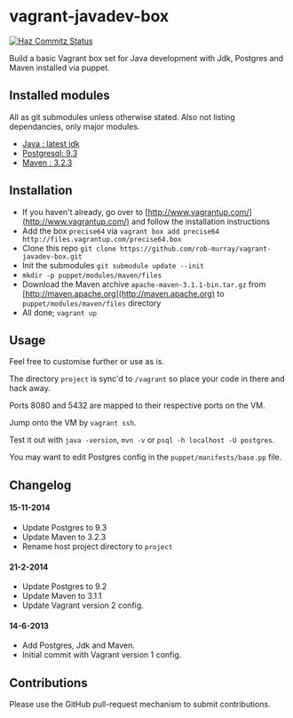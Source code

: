 vagrant-javadev-box
================

[![Haz Commitz Status](http://haz-commitz.herokuapp.com/repos/rob-murray/vagrant-javadev-box.svg)](http://haz-commitz.herokuapp.com/repos/rob-murray/vagrant-javadev-box)

Build a basic Vagrant box set for Java development with Jdk, Postgres and Maven installed via puppet.


## Installed modules

All as git submodules unless otherwise stated. Also not listing dependancies, only major modules.

* [Java : latest jdk](https://github.com/puppetlabs/puppetlabs-java)
* [Postgresql: 9.3](https://github.com/puppetlabs/puppet-postgresql)
* [Maven : 3.2.3](https://github.com/7terminals/puppet-maven)


## Installation

* If you haven't already, go over to [http://www.vagrantup.com/](http://www.vagrantup.com/) and follow the installation instructions
* Add the box `precise64` via `vagrant box add precise64 http://files.vagrantup.com/precise64.box`
* Clone this repo `git clone https://github.com/rob-murray/vagrant-javadev-box.git`
* Init the submodules `git submodule update --init`
* `mkdir -p puppet/modules/maven/files`
* Download the Maven archive `apache-maven-3.1.1-bin.tar.gz` from [http://maven.apache.org](http://maven.apache.org) to `puppet/modules/maven/files` directory
* All done; `vagrant up`


## Usage

Feel free to customise further or use as is.

The directory `project` is sync'd to `/vagrant` so place your code in there and hack away.

Ports 8080 and 5432 are mapped to their respective ports on the VM.

Jump onto the VM by `vagrant ssh`.

Test it out with `java -version`, `mvn -v` or `psql -h localhost -U postgres`.

You may want to edit Postgres config in the `puppet/manifests/base.pp` file.


## Changelog

#### 15-11-2014

* Update Postgres to 9.3
* Update Maven to 3.2.3
* Rename host project directory to `project`

#### 21-2-2014

* Update Postgres to 9.2
* Update Maven to 3.1.1
* Update Vagrant version 2 config.

#### 14-6-2013

* Add Postgres, Jdk and Maven.
* Initial commit with Vagrant version 1 config.


## Contributions

Please use the GitHub pull-request mechanism to submit contributions.
